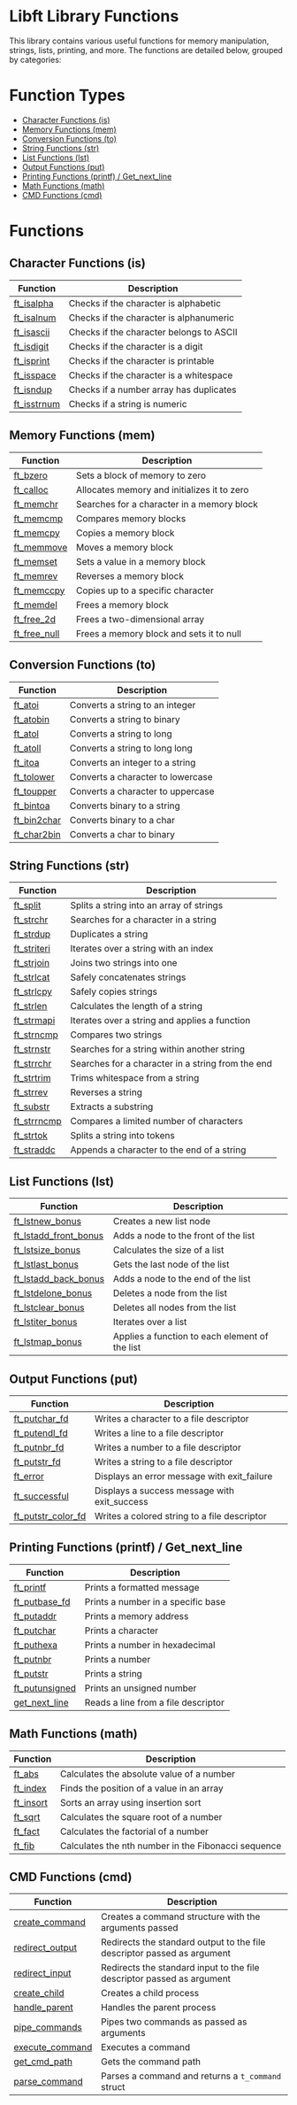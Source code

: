 # Libft Library Functions

This library contains various useful functions for memory manipulation, strings, lists, printing, and more. The functions are detailed below, grouped by categories:

# Function Types

- [Character Functions (is)](#character-functions-is)
- [Memory Functions (mem)](#memory-functions-mem)
- [Conversion Functions (to)](#conversion-functions-to)
- [String Functions (str)](#string-functions-str)
- [List Functions (lst)](#list-functions-lst)
- [Output Functions (put)](#output-functions-put)
- [Printing Functions (printf) / Get_next_line](#printing-functions-printf--get_next_line)
- [Math Functions (math)](#math-functions-math)
- [CMD Functions (cmd)](#cmd-functions-cmd)

# Functions

## Character Functions (is)
| **Function**                   | **Description**                                   |
| ------------------------------ | ------------------------------------------------- |
| [ft_isalpha]                  | Checks if the character is alphabetic            |
| [ft_isalnum]                  | Checks if the character is alphanumeric          |
| [ft_isascii]                  | Checks if the character belongs to ASCII         |
| [ft_isdigit]                  | Checks if the character is a digit               |
| [ft_isprint]                  | Checks if the character is printable             |
| [ft_isspace]                  | Checks if the character is a whitespace          |
| [ft_isndup]                   | Checks if a number array has duplicates          |
| [ft_isstrnum]                 | Checks if a string is numeric                    |

## Memory Functions (mem)
| **Function**                   | **Description**                                   |
| ------------------------------ | ------------------------------------------------- |
| [ft_bzero]                    | Sets a block of memory to zero                   |
| [ft_calloc]                   | Allocates memory and initializes it to zero      |
| [ft_memchr]                   | Searches for a character in a memory block       |
| [ft_memcmp]                   | Compares memory blocks                            |
| [ft_memcpy]                   | Copies a memory block                             |
| [ft_memmove]                  | Moves a memory block                              |
| [ft_memset]                   | Sets a value in a memory block                   |
| [ft_memrev]                   | Reverses a memory block                           |
| [ft_memccpy]                  | Copies up to a specific character                |
| [ft_memdel]                   | Frees a memory block                              |
| [ft_free_2d]                  | Frees a two-dimensional array                     |
| [ft_free_null]                | Frees a memory block and sets it to null         |

## Conversion Functions (to)
| **Function**                   | **Description**                                   |
| ------------------------------ | ------------------------------------------------- |
| [ft_atoi]                     | Converts a string to an integer                  |
| [ft_atobin]                   | Converts a string to binary                       |
| [ft_atol]                     | Converts a string to long                         |
| [ft_atoll]                    | Converts a string to long long                    |
| [ft_itoa]                     | Converts an integer to a string                  |
| [ft_tolower]                  | Converts a character to lowercase                 |
| [ft_toupper]                  | Converts a character to uppercase                 |
| [ft_bintoa]                   | Converts binary to a string                       |
| [ft_bin2char]                 | Converts binary to a char                         |
| [ft_char2bin]                 | Converts a char to binary                         |

## String Functions (str)
| **Function**                   | **Description**                                   |
| ------------------------------ | ------------------------------------------------- |
| [ft_split]                    | Splits a string into an array of strings         |
| [ft_strchr]                   | Searches for a character in a string             |
| [ft_strdup]                   | Duplicates a string                              |
| [ft_striteri]                 | Iterates over a string with an index             |
| [ft_strjoin]                  | Joins two strings into one                       |
| [ft_strlcat]                  | Safely concatenates strings                      |
| [ft_strlcpy]                  | Safely copies strings                            |
| [ft_strlen]                   | Calculates the length of a string                |
| [ft_strmapi]                  | Iterates over a string and applies a function    |
| [ft_strncmp]                  | Compares two strings                             |
| [ft_strnstr]                  | Searches for a string within another string      |
| [ft_strrchr]                  | Searches for a character in a string from the end|
| [ft_strtrim]                  | Trims whitespace from a string                   |
| [ft_strrev]                   | Reverses a string                                |
| [ft_substr]                   | Extracts a substring                             |
| [ft_strrncmp]                 | Compares a limited number of characters          |
| [ft_strtok]                   | Splits a string into tokens                      |
| [ft_straddc]                  | Appends a character to the end of a string       |

## List Functions (lst)
| **Function**                   | **Description**                                   |
| ------------------------------ | ------------------------------------------------- |
| [ft_lstnew_bonus]             | Creates a new list node                          |
| [ft_lstadd_front_bonus]       | Adds a node to the front of the list             |
| [ft_lstsize_bonus]            | Calculates the size of a list                    |
| [ft_lstlast_bonus]            | Gets the last node of the list                   |
| [ft_lstadd_back_bonus]        | Adds a node to the end of the list               |
| [ft_lstdelone_bonus]          | Deletes a node from the list                     |
| [ft_lstclear_bonus]           | Deletes all nodes from the list                  |
| [ft_lstiter_bonus]            | Iterates over a list                             |
| [ft_lstmap_bonus]             | Applies a function to each element of the list   |

## Output Functions (put)
| **Function**                   | **Description**                                   |
| ------------------------------ | ------------------------------------------------- |
| [ft_putchar_fd]               | Writes a character to a file descriptor          |
| [ft_putendl_fd]               | Writes a line to a file descriptor               |
| [ft_putnbr_fd]                | Writes a number to a file descriptor             |
| [ft_putstr_fd]                | Writes a string to a file descriptor             |
| [ft_error]                    | Displays an error message with exit_failure      |
| [ft_successful]               | Displays a success message with exit_success     |
| [ft_putstr_color_fd]          | Writes a colored string to a file descriptor     |

## Printing Functions (printf) / Get_next_line
| **Function**                   | **Description**                                   |
| ------------------------------ | ------------------------------------------------- |
| [ft_printf]                   | Prints a formatted message                        |
| [ft_putbase_fd]               | Prints a number in a specific base               |
| [ft_putaddr]                  | Prints a memory address                           |
| [ft_putchar]                  | Prints a character                                |
| [ft_puthexa]                  | Prints a number in hexadecimal                    |
| [ft_putnbr]                   | Prints a number                                   |
| [ft_putstr]                   | Prints a string                                   |
| [ft_putunsigned]              | Prints an unsigned number                         |
| [get_next_line]               | Reads a line from a file descriptor               |

## Math Functions (math)
| **Function**                   | **Description**                                   |
| ------------------------------ | ------------------------------------------------- |
| [ft_abs]                      | Calculates the absolute value of a number        |
| [ft_index]                    | Finds the position of a value in an array        |
| [ft_insort]                   | Sorts an array using insertion sort              |
| [ft_sqrt]                     | Calculates the square root of a number           |
| [ft_fact]                     | Calculates the factorial of a number             |
| [ft_fib]                      | Calculates the nth number in the Fibonacci sequence |

## CMD Functions (cmd)
| **Function**                   | **Description**                                   |
| ------------------------------ | ------------------------------------------------- |
| [create_command]              | Creates a command structure with the arguments passed |
| [redirect_output]             | Redirects the standard output to the file descriptor passed as argument |
| [redirect_input]              | Redirects the standard input to the file descriptor passed as argument  |
| [create_child]                | Creates a child process                           |
| [handle_parent]               | Handles the parent process                        |
| [pipe_commands]               | Pipes two commands as passed as arguments        |
| [execute_command]             | Executes a command                                |
| [get_cmd_path]                | Gets the command path                             |
| [parse_command]               | Parses a command and returns a `t_command` struct |


[create_command]: https://github.com/Leined18/Libft/blob/main/srcs/cmd/ft_create_cmd.c
[execute_command]: https://github.com/Leined18/Libft/blob/main/srcs/cmd/ft_execmd.c
[redirect_output]: https://github.com/Leined18/Libft/blob/main/srcs/cmd/ft_redirect_output.c
[redirect_input]: https://github.com/Leined18/Libft/blob/main/srcs/cmd/ft_redirect_input.c
[create_child]: https://github.com/Leined18/Libft/blob/main/srcs/cmd/ft_create_child.c
[handle_parent]: https://github.com/Leined18/Libft/blob/main/srcs/cmd/ft_handle_parent.c
[pipe_commands]: https://github.com/Leined18/Libft/blob/main/srcs/cmd/ft_pipe_cmd.c
[get_cmd_path]: https://github.com/Leined18/Libft/blob/main/srcs/cmd/ft_get_cmd_path.c
[parse_command]: https://github.com/Leined18/Libft/blob/main/srcs/cmd/ft_parse_cmd.c

[ft_isalpha]: https://github.com/Leined18/Libft/blob/main/srcs/is/ft_isalpha.c
[ft_isalnum]: https://github.com/Leined18/Libft/blob/main/srcs/is/ft_isalnum.c
[ft_isascii]: https://github.com/Leined18/Libft/blob/main/srcs/is/ft_isascii.c
[ft_isdigit]: https://github.com/Leined18/Libft/blob/main/srcs/is/ft_isdigit.c
[ft_isprint]: https://github.com/Leined18/Libft/blob/main/srcs/is/ft_isprint.c
[ft_isspace]: https://github.com/Leined18/Libft/blob/main/srcs/is/ft_isspace.c
[ft_isndup]: https://github.com/Leined18/Libft/blob/main/srcs/is/ft_isndup.c
[ft_isstrnum]: https://github.com/Leined18/Libft/blob/main/srcs/is/ft_isstrnum.c

[ft_bzero]: https://github.com/Leined18/Libft/blob/main/srcs/mem/ft_bzero.c
[ft_calloc]: https://github.com/Leined18/Libft/blob/main/srcs/mem/ft_calloc.c
[ft_memchr]: https://github.com/Leined18/Libft/blob/main/srcs/mem/ft_memchr.c
[ft_memcmp]: https://github.com/Leined18/Libft/blob/main/srcs/mem/ft_memcmp.c
[ft_memcpy]: https://github.com/Leined18/Libft/blob/main/srcs/mem/ft_memcpy.c
[ft_memmove]: https://github.com/Leined18/Libft/blob/main/srcs/mem/ft_memmove.c
[ft_memset]: https://github.com/Leined18/Libft/blob/main/srcs/mem/ft_memset.c
[ft_memrev]: https://github.com/Leined18/Libft/blob/main/srcs/mem/ft_memrev.c
[ft_memccpy]: https://github.com/Leined18/Libft/blob/main/srcs/mem/ft_memccpy.c
[ft_memdel]: https://github.com/Leined18/Libft/blob/main/srcs/mem/ft_memdel.c
[ft_free_2d]: https://github.com/Leined18/Libft/blob/main/srcs/mem/ft_free_2d.c
[ft_free_null]: https://github.com/Leined18/Libft/blob/main/srcs/mem/ft_free_null.c

[ft_atoi]: https://github.com/Leined18/Libft/blob/main/srcs/to/ft_atoi.c
[ft_atobin]: https://github.com/Leined18/Libft/blob/main/srcs/to/ft_atobin.c
[ft_atol]: https://github.com/Leined18/Libft/blob/main/srcs/to/ft_atol.c
[ft_atoll]: https://github.com/Leined18/Libft/blob/main/srcs/to/ft_atoll.c
[ft_itoa]: https://github.com/Leined18/Libft/blob/main/srcs/to/ft_itoa.c
[ft_tolower]: https://github.com/Leined18/Libft/blob/main/srcs/to/ft_tolower.c
[ft_toupper]: https://github.com/Leined18/Libft/blob/main/srcs/to/ft_toupper.c
[ft_bintoa]: https://github.com/Leined18/Libft/blob/main/srcs/to/ft_bintoa.c
[ft_bin2char]: https://github.com/Leined18/Libft/blob/main/srcs/to/ft_bin2char.c
[ft_char2bin]: https://github.com/Leined18/Libft/blob/main/srcs/to/ft_char2bin.c

[ft_split]: https://github.com/Leined18/Libft/blob/main/srcs/str/ft_split.c
[ft_strchr]: https://github.com/Leined18/Libft/blob/main/srcs/str/ft_strchr.c
[ft_strdup]: https://github.com/Leined18/Libft/blob/main/srcs/str/ft_strdup.c
[ft_striteri]: https://github.com/Leined18/Libft/blob/main/srcs/str/ft_striteri.c
[ft_strjoin]: https://github.com/Leined18/Libft/blob/main/srcs/str/ft_strjoin.c
[ft_strlcat]: https://github.com/Leined18/Libft/blob/main/srcs/str/ft_strlcat.c
[ft_strlcpy]: https://github.com/Leined18/Libft/blob/main/srcs/str/ft_strlcpy.c
[ft_strlen]: https://github.com/Leined18/Libft/blob/main/srcs/str/ft_strlen.c
[ft_strmapi]: https://github.com/Leined18/Libft/blob/main/srcs/str/ft_strmapi.c
[ft_strncmp]: https://github.com/Leined18/Libft/blob/main/srcs/str/ft_strncmp.c
[ft_strnstr]: https://github.com/Leined18/Libft/blob/main/srcs/str/ft_strnstr.c
[ft_strrchr]: https://github.com/Leined18/Libft/blob/main/srcs/str/ft_strrchr.c
[ft_strtrim]: https://github.com/Leined18/Libft/blob/main/srcs/str/ft_strtrim.c
[ft_strrev]: https://github.com/Leined18/Libft/blob/main/srcs/str/ft_strrev.c
[ft_substr]: https://github.com/Leined18/Libft/blob/main/srcs/str/ft_substr.c
[ft_strrncmp]: https://github.com/Leined18/Libft/blob/main/srcs/str/ft_strrncmp.c
[ft_strtok]: https://github.com/Leined18/Libft/blob/main/srcs/str/ft_strtok.c
[ft_straddc]: https://github.com/Leined18/Libft/blob/main/srcs/str/ft_straddc.c

[ft_lstnew_bonus]: https://github.com/Leined18/Libft/blob/main/srcs/lst/ft_lstnew_bonus.c
[ft_lstadd_front_bonus]: https://github.com/Leined18/Libft/blob/main/srcs/lst/ft_lstadd_front_bonus.c
[ft_lstsize_bonus]: https://github.com/Leined18/Libft/blob/main/srcs/lst/ft_lstsize_bonus.c
[ft_lstlast_bonus]: https://github.com/Leined18/Libft/blob/main/srcs/lst/ft_lstlast_bonus.c
[ft_lstadd_back_bonus]: https://github.com/Leined18/Libft/blob/main/srcs/lst/ft_lstadd_back_bonus.c
[ft_lstdelone_bonus]: https://github.com/Leined18/Libft/blob/main/srcs/lst/ft_lstdelone_bonus.c
[ft_lstclear_bonus]: https://github.com/Leined18/Libft/blob/main/srcs/lst/ft_lstclear_bonus.c
[ft_lstiter_bonus]: https://github.com/Leined18/Libft/blob/main/srcs/lst/ft_lstiter_bonus.c
[ft_lstmap_bonus]: https://github.com/Leined18/Libft/blob/main/srcs/lst/ft_lstmap_bonus.c

[ft_putchar_fd]: https://github.com/Leined18/Libft/blob/main/srcs/put/ft_putchar_fd.c
[ft_putendl_fd]: https://github.com/Leined18/Libft/blob/main/srcs/put/ft_putendl_fd.c
[ft_putnbr_fd]: https://github.com/Leined18/Libft/blob/main/srcs/put/ft_putnbr_fd.c
[ft_putstr_fd]: https://github.com/Leined18/Libft/blob/main/srcs/put/ft_putstr_fd.c
[ft_error]: https://github.com/Leined18/Libft/blob/main/srcs/put/ft_error.c
[ft_successful]: https://github.com/Leined18/Libft/blob/main/srcs/put/ft_successful.c
[ft_putstr_color_fd]: https://github.com/Leined18/Libft/blob/main/srcs/put/ft_putstr_color_fd.c

[ft_printf]: https://github.com/Leined18/Libft/blob/main/srcs/printf/ft_printf.c
[ft_putbase_fd]: https://github.com/Leined18/Libft/blob/main/srcs/printf/put/ft_putbase_fd.c
[ft_putaddr]: https://github.com/Leined18/Libft/blob/main/srcs/printf/put/ft_putaddr.c
[ft_putchar]: https://github.com/Leined18/Libft/blob/main/srcs/printf/put/ft_putchar.c
[ft_puthexa]: https://github.com/Leined18/Libft/blob/main/srcs/printf/put/ft_puthexa.c
[ft_putnbr]: https://github.com/Leined18/Libft/blob/main/srcs/printf/put/ft_putnbr.c
[ft_putstr]: https://github.com/Leined18/Libft/blob/main/srcs/printf/put/ft_putstr.c
[ft_putunsigned]: https://github.com/Leined18/Libft/blob/main/srcs/printf/put/ft_putunsigned.c
[get_next_line]: https://github.com/Leined18/Libft/blob/main/srcs/get/get_next_line.c

[ft_fact]: https://github.com/Leined18/Libft/blob/main/srcs/math/ft_fact.c
[ft_fib]: https://github.com/Leined18/Libft/blob/main/srcs/math/ft_fib.c
[ft_abs]: https://github.com/Leined18/Libft/blob/main/srcs/math/ft_abs.c
[ft_index]: https://github.com/Leined18/Libft/blob/main/srcs/math/ft_index.c
[ft_insort]: https://github.com/Leined18/Libft/blob/main/srcs/math/ft_insort.c
[ft_sqrt]: https://github.com/Leined18/Libft/blob/main/srcs/math/ft_sqrt.c
